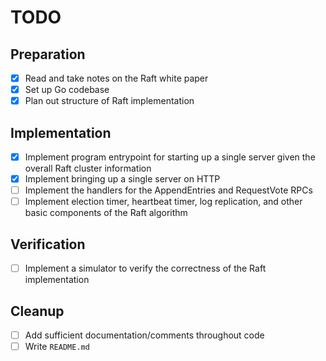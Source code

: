 # TODO

## Preparation

- [x] Read and take notes on the Raft white paper
- [x] Set up Go codebase
- [x] Plan out structure of Raft implementation

## Implementation

- [x] Implement program entrypoint for starting up a single server given the overall Raft cluster information
- [x] Implement bringing up a single server on HTTP
- [ ] Implement the handlers for the AppendEntries and RequestVote RPCs
- [ ] Implement election timer, heartbeat timer, log replication, and other basic components of the Raft algorithm

## Verification

- [ ] Implement a simulator to verify the correctness of the Raft implementation

## Cleanup

- [ ] Add sufficient documentation/comments throughout code
- [ ] Write `README.md`
